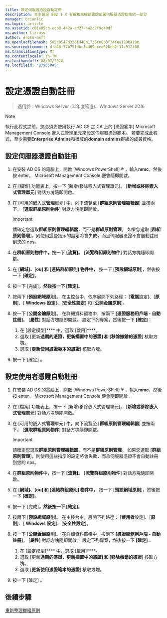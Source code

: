 ```yaml
---
title: 設定伺服器憑證自動註冊
description: 本主題是 802.1 X 有線和無線部署的部署伺服器憑證指南的一部分
manager: brianlic
ms.topic: article
ms.assetid: c81e85cb-ecb8-442a-ad27-442c2f9e40df
ms.author: lizross
author: eross-msft
ms.openlocfilehash: 502e0542d326fd46a1736c08b3f34fea178b4198
ms.sourcegitcommit: dfa48f77b751dbc34409aced628eb2f17c912f08
ms.translationtype: MT
ms.contentlocale: zh-TW
ms.lasthandoff: 08/07/2020
ms.locfileid: "87955945"
---
```

# <a name="configure-certificate-auto-enrollment"></a>設定憑證自動註冊

>適用於：Windows Server (半年度管道)、Windows Server 2016

> [!NOTE]
> 執行此程式之前，您必須先使用執行 AD CS 之 CA 上的 [憑證範本] Microsoft Management Console 嵌入式管理單元來設定伺服器憑證範本。
若要完成此程式，至少需要**Enterprise Admins**和根域的**domain admins**群組的成員資格。

## <a name="configure-server-certificate-auto-enrollment"></a>設定伺服器憑證自動註冊

1. 在安裝 AD DS 的電腦上，開啟 [Windows PowerShell] &reg; ，輸入**mmc**，然後按 enter。 Microsoft Management Console 便會隨即開啟。
2. 在 [檔案] 功能表上，按一下 [新增/移除嵌入式管理單元]。 [**新增或移除嵌入式管理單元**] 對話方塊隨即開啟。
3. 在 [可用的嵌入式**管理**單元] 中，向下流覽至 [**群組原則管理編輯器**] 並按兩下。 [**選取群組原則物件**] 對話方塊隨即開啟。

     > [!IMPORTANT]
     > 請確定您選取**群組原則管理編輯器**，而不是**群組原則管理**。 如果您選取 [**群組原則管理**]，則使用這些指示的設定將會失敗，而且伺服器憑證不會自動註冊到您的 nps。

4. 在**群組原則物件**中，按一下 **[流覽]**。 [**流覽群組原則物件**] 對話方塊隨即開啟。
5. 在 [**網域]、[ou] 和 [連結群組原則] 物件中，** 按一下 [**預設網域原則**]，然後按一下 **[確定]**。
6. 按一下 [完成]****，然後按一下 [確定]****。
7. 按兩下 [**預設網域原則**]。 在主控台中，依序展開下列路徑： [**電腦**設定]、[**原則**]、[ **Windows 設定**]、[**安全性設定**] 和 [**公開金鑰原則**]。
8. 按一下 [**公開金鑰原則**]。 在詳細資料窗格中，按兩下 **[憑證服務用戶端 - 自動註冊]**。 [**屬性**] 對話方塊隨即開啟。 設定下列專案，然後按一下 **[確定]**：

     1. 在 [設定模型]**** 中，選取 [啟用]****。
     2. 選取 [更新**過期的憑證，更新擱置中的憑證] 和 [移除撤銷的憑證**] 核取方塊。
     3. 選取 [**更新使用憑證範本的憑證**] 核取方塊。

9. 按一下 [確定]  。

## <a name="configure-user-certificate-auto-enrollment"></a>設定使用者憑證自動註冊

1. 在安裝 AD DS 的電腦上，開啟 [Windows PowerShell] &reg; ，輸入**mmc**，然後按 enter。 Microsoft Management Console 便會隨即開啟。
2. 在 [檔案] 功能表上，按一下 [新增/移除嵌入式管理單元]。 [**新增或移除嵌入式管理單元**] 對話方塊隨即開啟。
3. 在 [可用的嵌入式**管理**單元] 中，向下流覽至 [**群組原則管理編輯器**] 並按兩下。 [**選取群組原則物件**] 對話方塊隨即開啟。

     > [!IMPORTANT]
     > 請確定您選取**群組原則管理編輯器**，而不是**群組原則管理**。 如果您選取 [**群組原則管理**]，則使用這些指示的設定將會失敗，而且伺服器憑證不會自動註冊到您的 nps。

4. 在**群組原則物件**中，按一下 **[流覽]**。 [**流覽群組原則物件**] 對話方塊隨即開啟。
5. 在 [**網域]、[ou] 和 [連結群組原則] 物件中，** 按一下 [**預設網域原則**]，然後按一下 **[確定]**。
6. 按一下 [完成]****，然後按一下 [確定]****。
7. 按兩下 [**預設網域原則**]。 在主控台中，展開下列路徑： [**使用者**設定]、[**原則**]、[ **Windows 設定**]、[**安全性設定**]。
8. 按一下 [**公開金鑰原則**]。 在詳細資料窗格中，按兩下 **[憑證服務用戶端 - 自動註冊]**。 [**屬性**] 對話方塊隨即開啟。 設定下列專案，然後按一下 **[確定]**：

     1. 在 [設定模型]**** 中，選取 [啟用]****。
     2. 選取 [更新**過期的憑證，更新擱置中的憑證] 和 [移除撤銷的憑證**] 核取方塊。
     3. 選取 [**更新使用憑證範本的憑證**] 核取方塊。

9. 按一下 [確定]  。

## <a name="next-steps"></a>後續步驟

[重新整理群組原則](refresh-group-policy.md)
